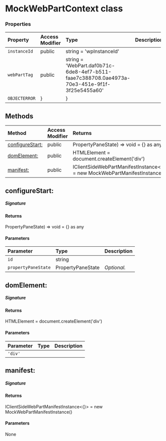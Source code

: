 # MockWebPartContext class




### Properties

| Property	   | Access Modifier | Type	| Description|
|:-------------|:----|:-------|:-----------|
|`instanceId`     | public | string = 'wpInstanceId' |  |
|`webPartTag`     | public | string = 'WebPart.daf0b71c-6de8-4ef7-b511-faae7c388708.0ae4973a-70e3-451e-9f1f-3f25e5455a60' |  |
|`OBJECTERROR`     | } | } |  |




## Methods

| Method	   | Access Modifier | Returns	| Description|
|:-------------|:----|:-------|:-----------|
|[configureStart:](#configurestart:)     | public | PropertyPaneState) => void = {} as any |  |
|[domElement:](#domelement:)     | public | HTMLElement = document.createElement('div') |  |
|[manifest:](#manifest:)     | public | IClientSideWebPartManifestInstance<{}> = new MockWebPartManifestInstance() |  |




## configureStart:



##### Signature

#### Returns
PropertyPaneState) => void = {} as any

#### Parameters


| Parameter	   | Type    | Description |
|:-------------|:---------------|:------------|
| `id`    | string |  |
| `propertyPaneState`    | PropertyPaneState | _Optional._ |


## domElement:



##### Signature

#### Returns
HTMLElement = document.createElement('div')

#### Parameters


| Parameter	   | Type    | Description |
|:-------------|:---------------|:------------|
| `'div'`    |  |  |


## manifest:



##### Signature

#### Returns
IClientSideWebPartManifestInstance<{}> = new MockWebPartManifestInstance()

#### Parameters
None

